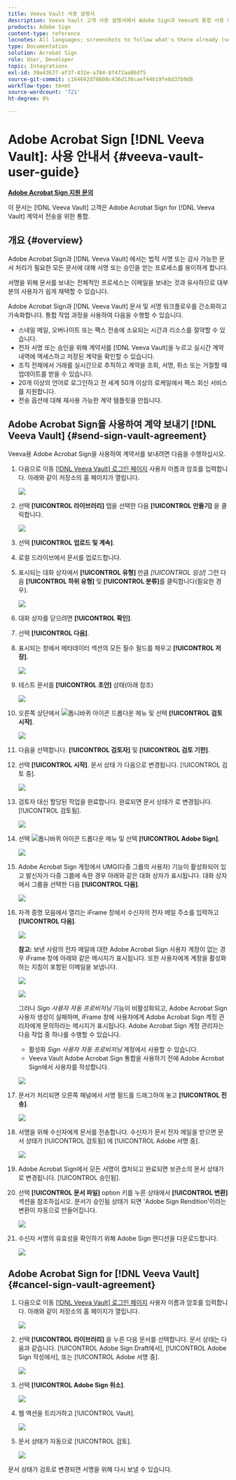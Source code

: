 ```yaml
---
title: Veeva Vault 사용 설명서
description: Veeva Vault 고객 사용 설명서에서 Adobe Sign과 Veeva의 통합 사용 방법
products: Adobe Sign
content-type: reference
locnotes: All languages; screenshots to follow what's there already (seems there is a mix within a given language version of the article)
type: Documentation
solution: Acrobat Sign
role: User, Developer
topic: Integrations
exl-id: 39a43637-af3f-432e-a784-8f472aa86df5
source-git-commit: c164692d78608c436d136caef44b19fe8d37b9d8
workflow-type: tm+mt
source-wordcount: '721'
ht-degree: 0%

---
```


# Adobe Acrobat Sign [!DNL Veeva Vault]: 사용 안내서 {#veeva-vault-user-guide}

[**Adobe Acrobat Sign 지원 문의**](https://adobe.com/go/adobesign-support-center)

이 문서는 [!DNL Veeva Vault] 고객은 Adobe Acrobat Sign for [!DNL Veeva Vault] 계약서 전송을 위한 통합.

## 개요 {#overview}

Adobe Acrobat Sign과 [!DNL Veeva Vault] 에서는 법적 서명 또는 감사 가능한 문서 처리가 필요한 모든 문서에 대해 서명 또는 승인을 얻는 프로세스를 용이하게 합니다.

서명을 위해 문서를 보내는 전체적인 프로세스는 이메일을 보내는 것과 유사하므로 대부분의 사용자가 쉽게 채택할 수 있습니다.

Adobe Acrobat Sign과 [!DNL Veeva Vault] 문서 및 서명 워크플로우를 간소화하고 가속화합니다. 통합 작업 과정을 사용하여 다음을 수행할 수 있습니다.

* 스네일 메일, 오버나이트 또는 팩스 전송에 소요되는 시간과 리소스를 절약할 수 있습니다.
* 전자 서명 또는 승인을 위해 계약서를 [!DNL Veeva Vault]을 누르고 실시간 계약 내역에 액세스하고 저장된 계약을 확인할 수 있습니다.
* 조직 전체에서 거래를 실시간으로 추적하고 계약을 조회, 서명, 취소 또는 거절할 때 업데이트를 받을 수 있습니다.
* 20개 이상의 언어로 로그인하고 전 세계 50개 이상의 로케일에서 팩스 회신 서비스를 지원합니다.
* 전송 옵션에 대해 재사용 가능한 계약 템플릿을 만듭니다.

## Adobe Acrobat Sign을 사용하여 계약 보내기 [!DNL Veeva Vault] {#send-sign-vault-agreement}

Veeva용 Adobe Acrobat Sign을 사용하여 계약서를 보내려면 다음을 수행하십시오.

1. 다음으로 이동 [[!DNL Veeva Vault] 로그인 페이지](https://login.veevavault.com/) 사용자 이름과 암호를 입력합니다. 아래와 같이 저장소의 홈 페이지가 열립니다.

   ![](images/vault-home.png)

1. 선택 **[!UICONTROL 라이브러리]** 탭을 선택한 다음 **[!UICONTROL 만들기]** 을 클릭합니다.

   ![](images/create-library.png)

1. 선택 **[!UICONTROL 업로드 및 계속]**.

1. 로컬 드라이브에서 문서를 업로드합니다.

1. 표시되는 대화 상자에서 **[!UICONTROL 유형]** 만큼 *[!UICONTROL 임상]* 그런 다음 **[!UICONTROL 하위 유형]** 및 **[!UICONTROL 분류]**&#x200B;를 클릭합니다(필요한 경우).


   ![](images/choose-document-type.png)

1. 대화 상자를 닫으려면 **[!UICONTROL 확인]**.

1. 선택 **[!UICONTROL 다음]**.

1. 표시되는 창에서 메타데이터 섹션의 모든 필수 필드를 채우고 **[!UICONTROL 저장]**.

   ![](images/metadata-details.png)

1. 테스트 문서를 **[!UICONTROL 초안]** 상태(아래 참조)

   ![](images/document-draft.png)

1. 오른쪽 상단에서 ![톱니바퀴 아이콘](images/icon-gear.png) 드롭다운 메뉴 및 선택 **[!UICONTROL 검토 시작]**.

   ![](images/start-review.png)

1. 다음을 선택합니다. **[!UICONTROL 검토자]** 및 **[!UICONTROL 검토 기한]**.

1. 선택 **[!UICONTROL 시작]**. 문서 상태 가 다음으로 변경됩니다. [!UICONTROL 검토 중].

   ![](images/in-review.png)

1. 검토자 대신 할당된 작업을 완료합니다. 완료되면 문서 상태가 로 변경됩니다. [!UICONTROL 검토됨].

   ![](images/reviewed-status.png)

1. 선택 ![톱니바퀴 아이콘](images/icon-gear.png) 드롭다운 메뉴 및 선택 **[!UICONTROL Adobe Sign]**.

   ![](images/select-adobe-sign.png)

1. Adobe Acrobat Sign 계정에서 UMG(다중 그룹의 사용자) 기능이 활성화되어 있고 발신자가 다중 그룹에 속한 경우 아래와 같은 대화 상자가 표시됩니다. 대화 상자에서 그룹을 선택한 다음 **[!UICONTROL 다음]**.

   ![](images/umg-dialog.png)

1. 자격 증명 모음에서 열리는 iFrame 창에서 수신자의 전자 메일 주소를 입력하고 **[!UICONTROL 다음]**.

   ![](images/iframe.png)

   **참고:** 보낸 사람의 전자 메일에 대한 Adobe Acrobat Sign 사용자 계정이 없는 경우 iFrame 창에 아래와 같은 메시지가 표시됩니다. 또한 사용자에게 계정을 활성화하는 지침이 포함된 이메일을 보냅니다.

   ![](images/iFrame-registration-message.png)

   ![](images/iFrame-confirm-email.png)

   그러나 *Sign 사용자 자동 프로비저닝* 기능이 비활성화되고, Adobe Acrobat Sign 사용자 생성이 실패하며, iFrame 창에 사용자에게 Adobe Acrobat Sign 계정 관리자에게 문의하라는 메시지가 표시됩니다. Adobe Acrobat Sign 계정 관리자는 다음 작업 중 하나를 수행할 수 있습니다.

   * 활성화 *Sign 사용자 자동 프로비저닝* 계정에서 사용할 수 있습니다.
   * Veeva Vault Adobe Acrobat Sign 통합을 사용하기 전에 Adobe Acrobat Sign에서 사용자를 작성합니다.

   ![](images/iFrame-contact-administrator.png)

1. 문서가 처리되면 오른쪽 패널에서 서명 필드를 드래그하여 놓고 **[!UICONTROL 전송]**.

   ![](images/add-signature-fields.png)

1. 서명을 위해 수신자에게 문서를 전송합니다. 수신자가 문서 전자 메일을 받으면 문서 상태가 [!UICONTROL 검토됨] 에 [!UICONTROL Adobe 서명 중].

   ![](images/in-adobe-signing.png)

1. Adobe Acrobat Sign에서 모든 서명이 캡처되고 완료되면 보관소의 문서 상태가 로 변경됩니다. [!UICONTROL 승인됨].

1. 선택 **[!UICONTROL 문서 파일]** option 키를 누른 상태에서 **[!UICONTROL 변환]** 섹션을 참조하십시오. 문서가 승인됨 상태가 되면 &#39;Adobe Sign Rendition&#39;이라는 변환이 자동으로 만들어집니다.

   ![](images/document-files.png)

1. 수신자 서명의 유효성을 확인하기 위해 Adobe Sign 렌디션을 다운로드합니다.

   ![](images/verify-signature.png)

## Adobe Acrobat Sign for [!DNL Veeva Vault] {#cancel-sign-vault-agreement}

1. 다음으로 이동 [[!DNL Veeva Vault] 로그인 페이지](https://login.veevavault.com/) 사용자 이름과 암호를 입력합니다. 아래와 같이 저장소의 홈 페이지가 열립니다.

   ![](images/vault-home.png)

1. 선택 **[!UICONTROL 라이브러리]** 을 누른 다음 문서를 선택합니다. 문서 상태는 다음과 같습니다. [!UICONTROL Adobe Sign Draft에서], [!UICONTROL Adobe Sign 작성에서], 또는 [!UICONTROL Adobe 서명 중].

   ![](images/document-adobe-sign-authoring.png)

1. 선택 **[!UICONTROL Adobe Sign 취소]**.

   ![](images/cancel-document.png)

1. 웹 액션을 트리거하고 [!UICONTROL Vault].

   ![](images/cancelled-document.png)

1. 문서 상태가 자동으로 [!UICONTROL 검토].

   ![](images/cancel-reviewed.png)

문서 상태가 검토로 변경되면 서명을 위해 다시 보낼 수 있습니다.
